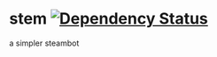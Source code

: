 stem [![Dependency Status](https://david-dm.org/Alvinlz/stem.png)](https://david-dm.org/Alvinlz/stem)
====

a simpler steambot
